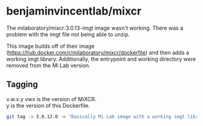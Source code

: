 # benjaminvincentlab/mixcr

The milaboratory/mixcr:3.0.13-imgt image wasn't working.  There was a problem with the imgt file not 
being able to unzip.

This image builds off of their image (https://hub.docker.com/r/milaboratory/mixcr/dockerfile) and 
then adds a working imgt library.  Additionally, the entrypoint and working directory were removed 
from the Mi Lab version.


## Tagging
v.w.x.y
vwx is the version of MiXCR.  
y is the version of this Dockerfile.  
```bash  
git tag -a 3.0.13.0 -m "Basically Mi Lab image with a working imgt library file."; git push -u origin --tags  
```
